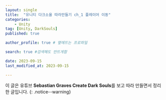 ```yaml
---
layout: single
title:  "유니티 다크소울 따라만들기 ch_1 플레이어 이동"
categories: 
    - Unity
tag: [Unity, DarkSouls]
published: true

author_profile: true # 옆에뜨는 프로파일

search: true #검색해도 안뜨게함

date: 2023-09-15
last_modified_at: 2023-09-15

---
```

이 글은 유튜브 **Sebastian Graves Create Dark Souls**를 보고 따라 만들면서 정리한 글입니다.
{: .notice--warning}
